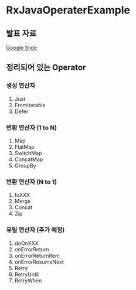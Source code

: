 # RxJavaOperaterExample

## 발표 자료
[Google Slide](https://docs.google.com/presentation/d/1zK1NhUebA_yjhbAmE0aE_-uqC7zR0yJFbFvJMi8ISN8/edit?usp=sharing)

## 정리되어 있는 Operator

### 생성 연산자
1. Just
2. FromIterable
3. Defer

### 변환 연산자 (1 to N)
1. Map 
2. FlatMap
3. SwitchMap
4. ConcatMap
5. GroupBy

### 변환 연산자 (N to 1)
1. toXXX
2. Merge
3. Concat
4. Zip

### 유틸 연산자 (추가 예정)
1. doOnXXX
2. onErrorReturn
3. onErrorReturnItem
4. onErrorResumeNext
5. Retry
6. RetryUntil
7. RetryWhen



